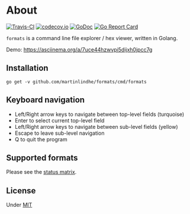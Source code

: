 # About

[![Travis-CI](https://api.travis-ci.org/martinlindhe/formats.svg)](https://travis-ci.org/martinlindhe/formats)
[![codecov.io](https://codecov.io/github/martinlindhe/formats/coverage.svg?branch=master)](https://codecov.io/github/martinlindhe/formats?branch=master)
[![GoDoc](https://godoc.org/github.com/martinlindhe/formats?status.svg)](https://godoc.org/github.com/martinlindhe/formats)
[![Go Report Card](https://goreportcard.com/badge/github.com/martinlindhe/formats)](https://goreportcard.com/report/github.com/martinlindhe/formats)

`formats` is a command line file explorer / hex viewer, written in Golang.

Demo: https://asciinema.org/a/7uce44hzwvpi5dijxh0jpcc7g


## Installation

    go get -v github.com/martinlindhe/formats/cmd/formats


## Keyboard navigation
* Left/Right arrow keys to navigate between top-level fields (turquoise)
* Enter to select current top-level field
* Left/Right arrow keys to navigate between sub-level fields (yellow)
* Escape to leave sub-level navigation
* Q to quit the program


## Supported formats
Please see the [status matrix](STATUS.md).


## License

Under [MIT](LICENSE)
